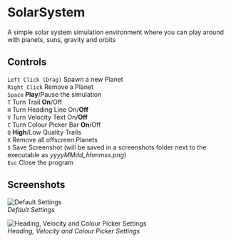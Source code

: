 # SolarSystem
A simple solar system simulation environment where you can play around with planets, suns, gravity and orbits

## Controls
`Left Click (Drag)` Spawn a new Planet\
`Right Click` Remove a Planet\
`Space` **Play**/Pause the simulation\
`T` Turn Trail **On**/Off\
`H` Turn Heading Line On/**Off**\
`V` Turn Velocity Text On/**Off**\
`C` Turn Colour Picker Bar **On**/Off\
`Q` **High**/Low Quality Trails\
`X` Remove all offscreen Planets\
`S` Save Screenshot (will be saved in a screenshots folder next to the executable as *yyyyMMdd_hhmmss.png*)\
`Esc` Close the program

## Screenshots
![Default Settings](https://github.com/TechnicJelle/SolarSystem/blob/main/.github/images/pc_def.png "Default Settings")\
*Default Settings*

![Heading, Velocity and Colour Picker Settings](https://github.com/TechnicJelle/SolarSystem/blob/main/.github/images/pc_settings.png "Heading, Velocity and Colour Picker Settings")\
*Heading, Velocity and Colour Picker Settings*

